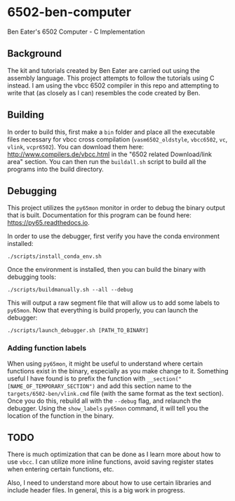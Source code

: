 # 6502-ben-computer
Ben Eater's 6502 Computer - C Implementation

## Background
The kit and tutorials created by Ben Eater are carried out using the assembly language. This project attempts to follow the tutorials using C instead. I am using the vbcc 6502 compiler in this repo and attempting to write that (as closely as I can) resembles the code created by Ben.

## Building
In order to build this, first make a `bin` folder and place all the executable files necessary for vbcc cross compilation (`vasm6502_oldstyle`, `vbcc6502`, `vc`, `vlink`, `vcpr6502`). You can download them here: http://www.compilers.de/vbcc.html in the "6502 related Download/link area" section. You can then run the `buildall.sh` script to build all the programs into the build directory.

## Debugging
This project utilizes the `py65mon` monitor in order to debug the binary output that is built. Documentation for this program can be found here: https://py65.readthedocs.io. 

In order to use the debugger, first verify you have the conda environment installed:

`./scripts/install_conda_env.sh`

Once the environment is installed, then you can build the binary with debugging tools:

`./scripts/buildmanually.sh --all --debug`

This will output a raw segment file that will allow us to add some labels to `py65mon`. Now that everything is build properly, you can launch the debugger:

`./scripts/launch_debugger.sh [PATH_TO_BINARY]`

### Adding function labels
When using `py65mon`, it might be useful to understand where certain functions exist in the binary, especially as you make change to it. Something useful I have found is to prefix the function with `__section("[NAME_OF_TEMPORARY_SECTION")` and add this section name to the `targets/6502-ben/vlink.cmd` file (with the same format as the text section). Once you do this, rebuild all with the `--debug` flag, and relaunch the debugger. Using the `show_labels` `py65mon` command, it will tell you the location of the function in the binary.

## TODO
There is much optimization that can be done as I learn more about how to use `vbcc`. I can utilize more inline functions, avoid saving register states when entering certain functions, etc.

Also, I need to understand more about how to use certain libraries and include header files. In general, this is a big work in progress.
